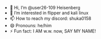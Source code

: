 - 👋 Hi, I’m @user26-109 Heisenberg
- 👀 I’m interested in flipper and kali linux
- 📫 How to reach my discord: shuka0158
- 😄 Pronouns: he/him
- ⚡ Fun fact: I AM w.w. now, SAY MY NAME!

<!---
user26-109/user26-109 is a ✨ special ✨ repository because its `README.md` (this file) appears on your GitHub profile.
You can click the Preview link to take a look at your changes.
--->

